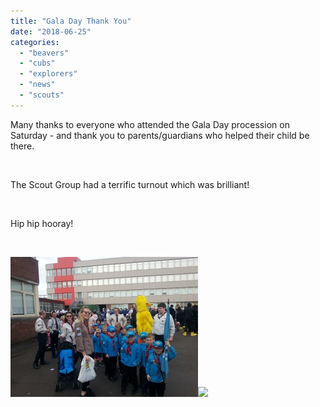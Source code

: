 ```yaml
---
title: "Gala Day Thank You"
date: "2018-06-25"
categories: 
  - "beavers"
  - "cubs"
  - "explorers"
  - "news"
  - "scouts"
---
```


Many thanks to everyone who attended the Gala Day procession on Saturday - and thank you to parents/guardians who helped their child be there.

 

The Scout Group had a terrific turnout which was brilliant!

 

Hip hip hooray!

 

[![](images/b790c-20180623_110016.jpg)![](https://7thwhitburnscouts.org.uk/wp-content/uploads/2022/01/b790c-20180623_110016.jpg?w=300&h=225)](https://7thwhitburnscouts.org.uk/wp-content/uploads/2022/01/0c017-20180623_110040.jpg)
